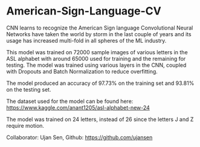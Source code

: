 # American-Sign-Language-CV
CNN learns to recognize the American Sign language
Convolutional Neural Networks have taken the world by storm in the last couple of years and its usage has increased multi-fold in all spheres of the ML industry.

This model was trained on 72000 sample images of various letters in the ASL alphabet with around 65000 used for training and the remaining for testing. The model was trained using various layers in the CNN, coupled with Dropouts and Batch Normalization to reduce overfitting.

The model produced an accuracy of 97.73% on the training set and 93.81% on the testing set.

The dataset used for the model can be found here: https://www.kaggle.com/anant1205/asl-alphabet-new-24

The model was trained on 24 letters, instead of 26 since the letters J and Z require motion.

Collaborator: Ujan Sen, Github: https://github.com/ujansen
